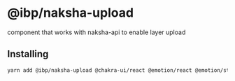 # @ibp/naksha-upload

component that works with naksha-api to enable layer upload

## Installing

```sh
yarn add @ibp/naksha-upload @chakra-ui/react @emotion/react @emotion/styled framer-motion
```
